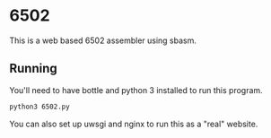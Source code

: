 # 6502
This is a web based 6502 assembler using sbasm.

## Running
You'll need to have bottle and python 3 installed to run this program.
```bash
python3 6502.py
```
You can also set up uwsgi and nginx to run this as a "real" website.
